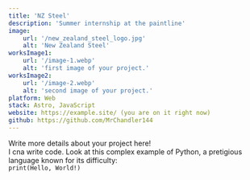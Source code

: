 ```yaml
---
title: 'NZ Steel'
description: 'Summer internship at the paintline'
image:
    url: '/new_zealand_steel_logo.jpg'
    alt: 'New Zealand Steel'
worksImage1:
    url: '/image-1.webp'
    alt: 'first image of your project.'
worksImage2:
    url: '/image-2.webp'
    alt: 'second image of your project.'
platform: Web
stack: Astro, JavaScript
website: https://example.site/ (you are on it right now)
github: https://github.com/MrChandler144
---
```


Write more details about your project here!\
I cna write code. Look at this complex example of Python, a pretigious language known for its difficulty:\
`print(Hello, World!)`